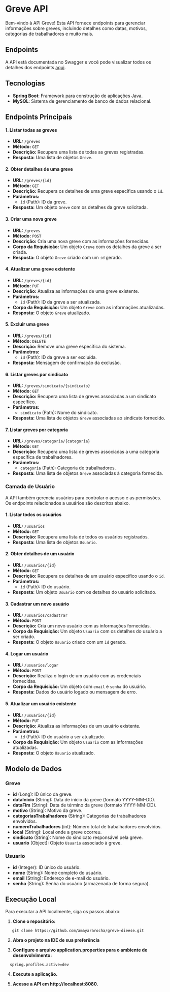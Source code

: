 # Greve API

Bem-vindo à API Greve! Esta API fornece endpoints para gerenciar informações sobre greves, incluindo detalhes como datas, motivos, categorias de trabalhadores e muito mais.

## Endpoints

A API está documentada no Swagger e você pode visualizar todos os detalhes dos endpoints [aqui](https://greve-dieese.onrender.com/swagger-ui/index.html#/).

## Tecnologias

- **Spring Boot**: Framework para construção de aplicações Java.
- **MySQL**: Sistema de gerenciamento de banco de dados relacional.

## Endpoints Principais

#### 1. **Listar todas as greves**

- **URL:** `/greves`
- **Método:** `GET`
- **Descrição:** Recupera uma lista de todas as greves registradas.
- **Resposta:** Uma lista de objetos `Greve`.

#### 2. **Obter detalhes de uma greve**

- **URL:** `/greves/{id}`
- **Método:** `GET`
- **Descrição:** Recupera os detalhes de uma greve específica usando o `id`.
- **Parâmetros:**
  - `id` (Path): ID da greve.
- **Resposta:** Um objeto `Greve` com os detalhes da greve solicitada.

#### 3. **Criar uma nova greve**

- **URL:** `/greves`
- **Método:** `POST`
- **Descrição:** Cria uma nova greve com as informações fornecidas.
- **Corpo da Requisição:** Um objeto `Greve` com os detalhes da greve a ser criada.
- **Resposta:** O objeto `Greve` criado com um `id` gerado.

#### 4. **Atualizar uma greve existente**

- **URL:** `/greves/{id}`
- **Método:** `PUT`
- **Descrição:** Atualiza as informações de uma greve existente.
- **Parâmetros:**
  - `id` (Path): ID da greve a ser atualizada.
- **Corpo da Requisição:** Um objeto `Greve` com as informações atualizadas.
- **Resposta:** O objeto `Greve` atualizado.

#### 5. **Excluir uma greve**

- **URL:** `/greves/{id}`
- **Método:** `DELETE`
- **Descrição:** Remove uma greve específica do sistema.
- **Parâmetros:**
  - `id` (Path): ID da greve a ser excluída.
- **Resposta:** Mensagem de confirmação da exclusão.

#### 6. **Listar greves por sindicato**

- **URL:** `/greves/sindicato/{sindicato}`
- **Método:** `GET`
- **Descrição:** Recupera uma lista de greves associadas a um sindicato específico.
- **Parâmetros:**
  - `sindicato` (Path): Nome do sindicato.
- **Resposta:** Uma lista de objetos `Greve` associadas ao sindicato fornecido.

#### 7. **Listar greves por categoria**

- **URL:** `/greves/categoria/{categoria}`
- **Método:** `GET`
- **Descrição:** Recupera uma lista de greves associadas a uma categoria específica de trabalhadores.
- **Parâmetros:**
  - `categoria` (Path): Categoria de trabalhadores.
- **Resposta:** Uma lista de objetos `Greve` associadas à categoria fornecida.

### Camada de Usuário

A API também gerencia usuários para controlar o acesso e as permissões. Os endpoints relacionados a usuários são descritos abaixo.

#### 1. **Listar todos os usuários**

- **URL:** `/usuarios`
- **Método:** `GET`
- **Descrição:** Recupera uma lista de todos os usuários registrados.
- **Resposta:** Uma lista de objetos `Usuario`.

#### 2. **Obter detalhes de um usuário**

- **URL:** `/usuarios/{id}`
- **Método:** `GET`
- **Descrição:** Recupera os detalhes de um usuário específico usando o `id`.
- **Parâmetros:**
  - `id` (Path): ID do usuário.
- **Resposta:** Um objeto `Usuario` com os detalhes do usuário solicitado.

#### 3. **Cadastrar um novo usuário**

- **URL:** `/usuarios/cadastrar`
- **Método:** `POST`
- **Descrição:** Cria um novo usuário com as informações fornecidas.
- **Corpo da Requisição:** Um objeto `Usuario` com os detalhes do usuário a ser criado.
- **Resposta:** O objeto `Usuario` criado com um `id` gerado.

#### 4. **Logar um usuário**

- **URL:** `/usuarios/logar`
- **Método:** `POST`
- **Descrição:** Realiza o login de um usuário com as credenciais fornecidas.
- **Corpo da Requisição:** Um objeto com `email` e `senha` do usuário.
- **Resposta:** Dados do usuário logado ou mensagem de erro.

#### 5. **Atualizar um usuário existente**

- **URL:** `/usuarios/{id}`
- **Método:** `PUT`
- **Descrição:** Atualiza as informações de um usuário existente.
- **Parâmetros:**
  - `id` (Path): ID do usuário a ser atualizado.
- **Corpo da Requisição:** Um objeto `Usuario` com as informações atualizadas.
- **Resposta:** O objeto `Usuario` atualizado.

## Modelo de Dados

### Greve

- **id** (Long): ID único da greve.
- **dataInicio** (String): Data de início da greve (formato YYYY-MM-DD).
- **dataFim** (String): Data de término da greve (formato YYYY-MM-DD).
- **motivo** (String): Motivo da greve.
- **categoriasTrabalhadores** (String): Categorias de trabalhadores envolvidos.
- **numeroTrabalhadores** (int): Número total de trabalhadores envolvidos.
- **local** (String): Local onde a greve ocorreu.
- **sindicato** (String): Nome do sindicato responsável pela greve.
- **usuario** (Object): Objeto `Usuario` associado à greve.

### Usuario

- **id** (Integer): ID único do usuário.
- **nome** (String): Nome completo do usuário.
- **email** (String): Endereço de e-mail do usuário.
- **senha** (String): Senha do usuário (armazenada de forma segura).

## Execução Local

Para executar a API localmente, siga os passos abaixo:

1. **Clone o repositório:**
```
   git clone https://github.com/amayararocha/greve-dieese.git
``` 
2. **Abra o projeto na IDE de sua preferência**

3. **Configure o arquivo application.properties para o ambiente de desenvolvimento:**
```
  spring.profiles.active=dev
``` 
4. **Execute a aplicação.**

5. **Acesse a API em http://localhost:8080.**
